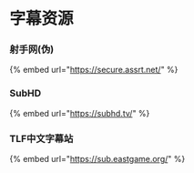 # 字幕资源

###  **射手网\(伪\)**

{% embed url="https://secure.assrt.net/" %}

### SubHD

{% embed url="https://subhd.tv/" %}

### TLF中文字幕站

{% embed url="https://sub.eastgame.org/" %}



